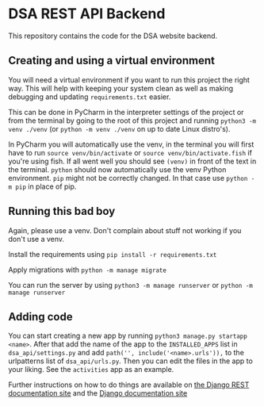 # DSA REST API Backend

This repository contains the code for the DSA website backend. 

## Creating and using a virtual environment
You will need a virtual environment if you want to run this project the right way.
This will help with keeping your system clean as well as making debugging and updating `requirements.txt` easier.

This can be done in PyCharm in the interpreter settings of the project
or from the terminal by going to the root of this project and running `python3 -m venv ./venv`
(or `python -m venv ./venv` on up to date Linux distro's).

In PyCharm you will automatically use the venv, in the terminal you will first have to run `source venv/bin/activate` or
`source venv/bin/activate.fish` if you're using fish.
If all went well you should see `(venv)` in front of the text in the terminal.
`python` should now automatically use the venv Python environment.
`pip` might not be correctly changed. In that case use `python -m pip` in place of pip.

## Running this bad boy
Again, please use a venv. Don't complain about stuff not working if you don't use a venv.

Install the requirements using `pip install -r requirements.txt`

Apply migrations with `python -m manage migrate`

You can run the server by using `python3 -m manage runserver` or `python -m manage runserver`

## Adding code
You can start creating a new app by running `python3 manage.py startapp <name>`. 
After that add the name of the app to the `INSTALLED_APPS` list in `dsa_api/settings.py` and add `path('', include('<name>.urls')),` to the urlpatterns list of `dsa_api/urls.py`. Then you can edit the files in the app to your liking. See the `activities` app as an example. 

Further instructions on how to do things are available on 
[the Django REST documentation site](https://www.django-rest-framework.org/)
and the [Django documentation site](https://docs.djangoproject.com/en/3.0/)



